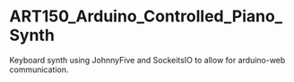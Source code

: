 # ART150_Arduino_Controlled_Piano_Synth

Keyboard synth using JohnnyFive and SockeitsIO to allow for arduino-web communication.
